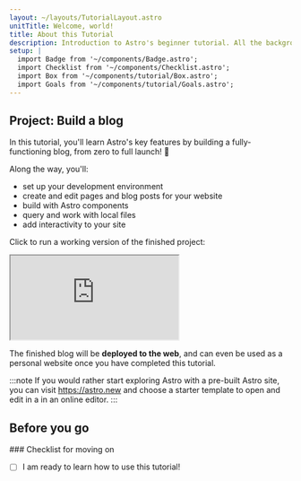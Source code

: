 ```yaml
---
layout: ~/layouts/TutorialLayout.astro
unitTitle: Welcome, world!
title: About this Tutorial
description: Introduction to Astro's beginner tutorial. All the background knowledge you need to get started!
setup: |
  import Badge from '~/components/Badge.astro';
  import Checklist from '~/components/Checklist.astro';
  import Box from '~/components/tutorial/Box.astro';
  import Goals from '~/components/tutorial/Goals.astro';
---
```

## Project: Build a blog

In this tutorial, you'll learn Astro's key features by building a fully-functioning blog, from zero to full launch! 🚀

Along the way, you'll: 
- set up your development environment 
- create and edit pages and blog posts for your website
- build with Astro components
- query and work with local files
- add interactivity to your site 

Click to run a working version of the finished project:

<iframe src="https://stackblitz.com/edit/astro-tutorial-completed?ctl=1&embed=1&file=src/pages/index.astro"></iframe>

The finished blog will be **deployed to the web**, and can even be used as a personal website once you have completed this tutorial.

:::note
If you would rather start exploring Astro with a pre-built Astro site, you can visit https://astro.new and choose a starter template to open and edit in a in an online editor.
::: 

## Before you go 

<Box icon="check-list">
### Checklist for moving on

<Checklist key="introduction">

- [ ] I am ready to learn how to use this tutorial!
</Checklist>
</Box>
